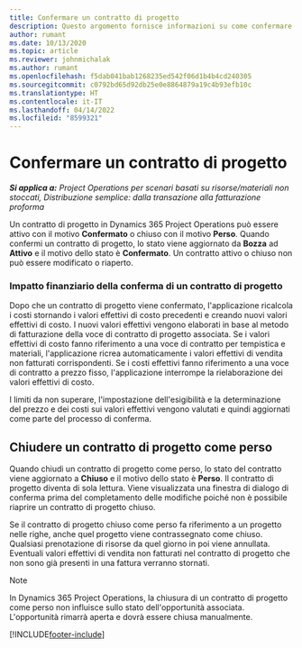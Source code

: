 ```yaml
---
title: Confermare un contratto di progetto
description: Questo argomento fornisce informazioni su come confermare un contratto in Project Operations.
author: rumant
ms.date: 10/13/2020
ms.topic: article
ms.reviewer: johnmichalak
ms.author: rumant
ms.openlocfilehash: f5dab041bab1268235ed542f06d1b4b4cd240305
ms.sourcegitcommit: c0792bd65d92db25e0e8864879a19c4b93efb10c
ms.translationtype: HT
ms.contentlocale: it-IT
ms.lasthandoff: 04/14/2022
ms.locfileid: "8599321"
---
```

# <a name="confirm-a-project-contract"></a>Confermare un contratto di progetto

_**Si applica a:** Project Operations per scenari basati su risorse/materiali non stoccati, Distribuzione semplice: dalla transazione alla fatturazione proforma_

Un contratto di progetto in Dynamics 365 Project Operations può essere attivo con il motivo **Confermato** o chiuso con il motivo **Perso**. Quando confermi un contratto di progetto, lo stato viene aggiornato da **Bozza** ad **Attivo** e il motivo dello stato è **Confermato**. Un contratto attivo o chiuso non può essere modificato o riaperto. 

### <a name="financial-impact-of-confirming-a-project-contract"></a>Impatto finanziario della conferma di un contratto di progetto

Dopo che un contratto di progetto viene confermato, l'applicazione ricalcola i costi stornando i valori effettivi di costo precedenti e creando nuovi valori effettivi di costo. I nuovi valori effettivi vengono elaborati in base al metodo di fatturazione della voce di contratto di progetto associata. Se i valori effettivi di costo fanno riferimento a una voce di contratto per tempistica e materiali, l'applicazione ricrea automaticamente i valori effettivi di vendita non fatturati corrispondenti. Se i costi effettivi fanno riferimento a una voce di contratto a prezzo fisso, l'applicazione interrompe la rielaborazione dei valori effettivi di costo.

I limiti da non superare, l'impostazione dell'esigibilità e la determinazione del prezzo e dei costi sui valori effettivi vengono valutati e quindi aggiornati come parte del processo di conferma.

## <a name="close-a-project-contract-as-lost"></a>Chiudere un contratto di progetto come perso

Quando chiudi un contratto di progetto come perso, lo stato del contratto viene aggiornato a **Chiuso** e il motivo dello stato è **Perso**. Il contratto di progetto diventa di sola lettura. Viene visualizzata una finestra di dialogo di conferma prima del completamento delle modifiche poiché non è possibile riaprire un contratto di progetto chiuso.

Se il contratto di progetto chiuso come perso fa riferimento a un progetto nelle righe, anche quel progetto viene contrassegnato come chiuso. Qualsiasi prenotazione di risorse da quel giorno in poi viene annullata. Eventuali valori effettivi di vendita non fatturati nel contratto di progetto che non sono già presenti in una fattura verranno stornati.

> [!NOTE]
> In Dynamics 365 Project Operations, la chiusura di un contratto di progetto come perso non influisce sullo stato dell'opportunità associata. L'opportunità rimarrà aperta e dovrà essere chiusa manualmente.


[!INCLUDE[footer-include](../../includes/footer-banner.md)]